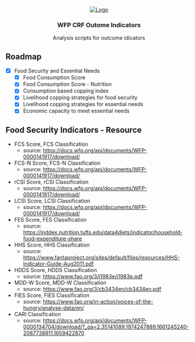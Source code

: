 <div id="top"></div>

<!-- PROJECT LOGO -->
<br />
<div align="center">
  <a href="https://github.com/axmedmaxamuud/Food-Security-and-Nutrition-Indicators/tree/outcome_indicators">
    <img src="https://www.logolynx.com/images/logolynx/7d/7d367ac0ebaaa392368867172c5dad66.jpeg" alt="Logo">
  </a>

<h3 align="center">WFP CRF Outome Indicators</h3>

  <p align="center">
    Analysis scripts for outcome idicators 
  </p>
</div>

<!-- ROADMAP -->
## Roadmap

- [x] Food Security and Essential Needs
    - [x] Food Consumption Score
    - [x] Food Consumption Score - Nutrition
    - [x] Consumption based copping index
    - [x] Livelihood copping strategies for food security
    - [x] Livelihood copping strategies for essential needs
    - [x] Economic capacity to meet essential needs

<!-- Resources -->
## Food Security Indicators - Resource
-	FCS Score, FCS Classification
    - source: https://docs.wfp.org/api/documents/WFP-0000141917/download/
-	FCS-N Score, FCS-N Classification
    - source: https://docs.wfp.org/api/documents/WFP-0000141917/download/
-	rCSI Score, rCSI Classification
    - source: https://docs.wfp.org/api/documents/WFP-0000141917/download/
-	LCSI Score, LCSI Classification
    - source: https://docs.wfp.org/api/documents/WFP-0000141917/download/
-	FES Score, FES Classification
    - source: https://inddex.nutrition.tufts.edu/data4diets/indicator/household-food-expenditure-share
-	HHS Score, HHS Classification 
    - source: https://www.fantaproject.org/sites/default/files/resources/HHS-Indicator-Guide-Aug2011.pdf
-	HDDS Score, HDDS Classification 
    - source: https://www.fao.org/3/i1983e/i1983e.pdf
-	MDD-W Score, MDD-W Classification 
    - source: https://www.fao.org/3/cb3434en/cb3434en.pdf
-	FIES Score, FIES Classification
    - source: https://www.fao.org/in-action/voices-of-the-hungry/analyse-data/en/
-	CARI Classification 
    - source: https://docs.wfp.org/api/documents/WFP-0000134704/download/?_ga=2.35141089.1974247889.1661245240-2087738911.1659422870

